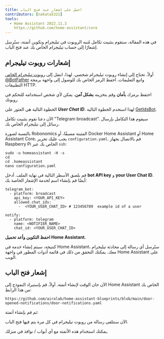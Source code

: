 ```yaml
---
title: احصل على إشعار عند فتح الباب
contributors: [nakata5321]
tools:   
  - Home Assistant 2022.11.3
    https://github.com/home-assistant/core
---
```


في هذه المقالة، ستقوم بتثبيت تكامل مُنبه الروبوت في تيليجرام وتكوين أتمتة، ستُرسل إشعارًا إلى حساب تيليجرام الخاص بك عند فتح الباب.

## إشعارات روبوت تيليجرام

أولاً، تحتاج إلى إنشاء روبوت تيليجرام شخصي. لهذا، انتقل إلى [روبوت تيليجرام الخاص @BotFather](https://t.me/botfather) واتبع التعليمات. 
احفظ الرمز الخاص بك للوصول إلى واجهة برمجة التطبيقات HTTP.

<robo-wiki-video controls :videos="[{src: 'https://static.robonomics.network/wiki/bot-father.mp4', type:'mp4'}]" />

<robo-wiki-note type="warning">

احتفظ برمزك **بأمان** وقم بتخزينه **بشكل آمن**، يمكن لأي شخص استخدامه للتحكم في روبوتك 

</robo-wiki-note>

الخطوة التالية هي العثور على ***User Chat ID***. لهذا استخدم الخطوة التالية [GetIdsBot](https://t.me/getidsbot). 

<robo-wiki-video controls :videos="[{src: 'https://static.robonomics.network/wiki/get-id-bot.mp4', type:'mp4'}]" />

الآن دعنا نقوم بتثبيت تكامل "Telegram broadcast". سيقوم هذا التكامل بإرسال رسائل إلى تيليجرام الخاص بك.

بالنسبة لصورة Robonomics المثبتة مسبقًا، أو Docker Home Assistant أو Home Assistant Core، يجب عليك تحرير `configuration.yaml`. قم بالاتصال بجهاز Raspberry Pi الخاص بك عبر `ssh`:

<robo-wiki-video controls :videos="[{src: 'https://static.robonomics.network/wiki/open-config.mp4', type:'mp4'}]" />

<code-helper additionalLine="rasppi_username@rasppi_hostname" >

```shell
sudo -u homeassistant -H -s
cd
cd .homeassistant 
nano configuration.yaml
```

</code-helper >

قم بلصق الأسطر التالية في نهاية الملف. أدخل **bot API key** و **your User Chat ID**. أيضًا قم بإنشاء اسم لخدمة الإشعار الخاصة بك:


<code-helper copy >

```shell
telegram_bot:
  - platform: broadcast
    api_key: <YOUR_API_KEY>
    allowed_chat_ids:
      -  <YOUR_USER_CHAT_ID> # 123456789  example id of a user
      
notify:
  - platform: telegram
    name: <NOTIFIER_NAME>
    chat_id: <YOUR_USER_CHAT_ID>
```

</code-helper >

<robo-wiki-video controls :videos="[{src: 'https://static.robonomics.network/wiki/insert-config.mp4', type:'mp4'}]" />

**احفظ التكوين وأعد تحميل Home Assistant.**


كنتيجة، سيتم إنشاء خدمة في Home Assistant، ستُرسل أي رسالة إلى محادثة تيليجرام معك. 
يمكنك التحقق من ذلك في قائمة أدوات المطور في واجهة Home Assistant على الويب. 

<robo-wiki-video controls :videos="[{src: 'https://static.robonomics.network/wiki/telegram-result.mp4', type:'mp4'}]" />

##  إشعار فتح الباب

الآن حان الوقت لإنشاء أتمتة. أولاً، قم بإستيراد النموذج إلى Home Assistant الخاص بك من هذا الرابط:

<code-helper copy>

```shell
https://github.com/airalab/home-assistant-blueprints/blob/main/door-opened-notifications/door-notifications.yaml
```

</code-helper >

<robo-wiki-video controls :videos="[{src: 'https://static.robonomics.network/wiki/insert-blue.mp4', type:'mp4'}]" />

ثم قم بإنشاء أتمتة:

<robo-wiki-video controls :videos="[{src: 'https://static.robonomics.network/wiki/create-automation.mp4', type:'mp4'}]" />

الآن ستتلقى رسالة من روبوت تيليجرام في كل مرة يتم فيها فتح الباب.

<robo-wiki-note type="okay">
يمكنك استخدام هذه الأتمتة مع أي أبواب / نوافذ في منزلك.
</robo-wiki-note>

